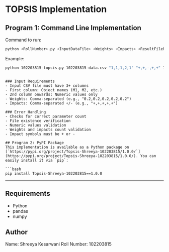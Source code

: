 # TOPSIS Implementation

## Program 1: Command Line Implementation
Command to run:
```bash
python <RollNumber>.py <InputDataFile> <Weights> <Impacts> <ResultFileName>
```

Example:
```bash
python 102203815-topsis.py 102203815-data.csv "1,1,1,2,1" "+,+,-,+,+" 102203815-result.csv
```

```

### Input Requirements
- Input CSV file must have 3+ columns
- First column: Object names (M1, M2, etc.)
- 2nd column onwards: Numeric values only
- Weights: Comma-separated (e.g., "0.2,0.2,0.2,0.2,0.2")
- Impacts: Comma-separated +/- (e.g., "+,+,+,+,+")

### Error Handling
- Checks for correct parameter count
- File existence verification
- Numeric values validation
- Weights and impacts count validation
- Impact symbols must be + or -

## Program 2: PyPI Package
This implementation is available as a Python package on [`https://pypi.org/project/Topsis-Shreeya-102203815/1.0.0/`](https://pypi.org/project/Topsis-Shreeya-102203815/1.0.0/). You can easily install it via `pip`:

```bash
pip install Topsis-Shreeya-102203815==1.0.0
```
---


## Requirements
- Python
- pandas
- numpy

## Author
Name: Shreeya Kesarwani
Roll Number: 102203815
